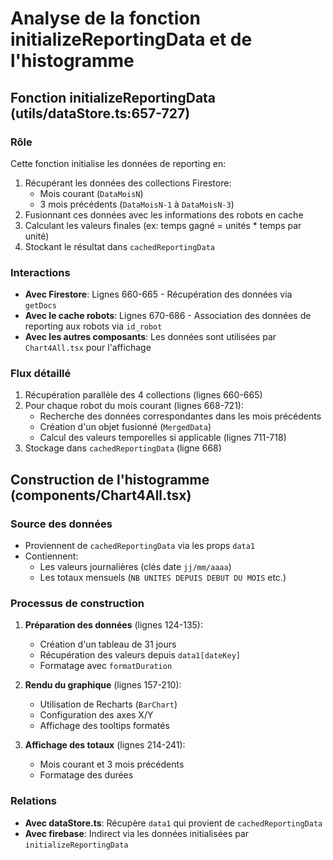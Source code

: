 # Analyse de la fonction initializeReportingData et de l'histogramme

## Fonction initializeReportingData (utils/dataStore.ts:657-727)

### Rôle
Cette fonction initialise les données de reporting en:
1. Récupérant les données des collections Firestore:
   - Mois courant (`DataMoisN`)
   - 3 mois précédents (`DataMoisN-1` à `DataMoisN-3`)
2. Fusionnant ces données avec les informations des robots en cache
3. Calculant les valeurs finales (ex: temps gagné = unités * temps par unité)
4. Stockant le résultat dans `cachedReportingData`

### Interactions
- **Avec Firestore**: Lignes 660-665 - Récupération des données via `getDocs`
- **Avec le cache robots**: Lignes 670-686 - Association des données de reporting aux robots via `id_robot`
- **Avec les autres composants**: Les données sont utilisées par `Chart4All.tsx` pour l'affichage

### Flux détaillé
1. Récupération parallèle des 4 collections (lignes 660-665)
2. Pour chaque robot du mois courant (lignes 668-721):
   - Recherche des données correspondantes dans les mois précédents
   - Création d'un objet fusionné (`MergedData`)
   - Calcul des valeurs temporelles si applicable (lignes 711-718)
3. Stockage dans `cachedReportingData` (ligne 668)

## Construction de l'histogramme (components/Chart4All.tsx)

### Source des données
- Proviennent de `cachedReportingData` via les props `data1`
- Contiennent:
  - Les valeurs journalières (clés date `jj/mm/aaaa`)
  - Les totaux mensuels (`NB UNITES DEPUIS DEBUT DU MOIS` etc.)

### Processus de construction
1. **Préparation des données** (lignes 124-135):
   - Création d'un tableau de 31 jours
   - Récupération des valeurs depuis `data1[dateKey]`
   - Formatage avec `formatDuration`

2. **Rendu du graphique** (lignes 157-210):
   - Utilisation de Recharts (`BarChart`)
   - Configuration des axes X/Y
   - Affichage des tooltips formatés

3. **Affichage des totaux** (lignes 214-241):
   - Mois courant et 3 mois précédents
   - Formatage des durées

### Relations
- **Avec dataStore.ts**: Récupère `data1` qui provient de `cachedReportingData`
- **Avec firebase**: Indirect via les données initialisées par `initializeReportingData`